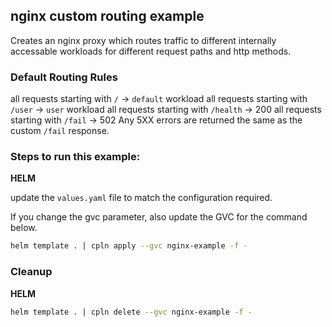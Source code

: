 ## nginx custom routing example

Creates an nginx proxy which routes traffic to different internally accessable workloads for different request paths and http methods.

### Default Routing Rules

all requests starting with `/` -> `default` workload
all requests starting with `/user` -> `user` workload
all requests starting with `/health` -> 200
all requests starting with `/fail` -> 502
Any 5XX errors are returned the same as the custom `/fail` response.

### Steps to run this example:

**HELM**

update the `values.yaml` file to match the configuration required.

If you change the gvc parameter, also update the GVC for the command below.

```bash
helm template . | cpln apply --gvc nginx-example -f -

```

### Cleanup

**HELM**

```bash
helm template . | cpln delete --gvc nginx-example -f -
```
